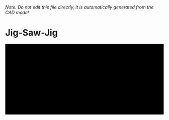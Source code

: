 ###### Note: Do not edit this file directly, it is automatically generated from the CAD model

# Jig-Saw-Jig

![](/project.svg)

